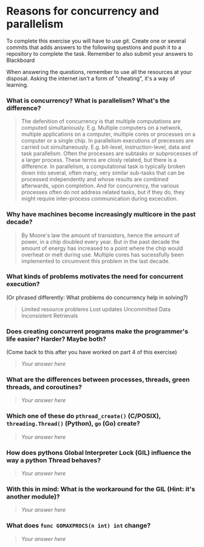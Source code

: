 # Reasons for concurrency and parallelism


To complete this exercise you will have to use git. Create one or several commits that adds answers to the following questions and push it to a repository to complete the task. Remember to also submit your answers to Blackboard

When answering the questions, remember to use all the resources at your disposal. Asking the internet isn't a form of "cheating", it's a way of learning.

 ### What is concurrency? What is parallelism? What's the difference?
 > The defenition of concurrency is that multiple computations are computed simultaniously. E.g. Multiple computers on a network, multiple applications on a computer, multiple cores or processes on a computer or a single chip.
 > In parallelism executions of precesses are carried out simultaneously. E.g. bit-level, instruction-level, data and task parallelism. Often the processes are subtasks or subprocesses of a larger process. 
 > These terms are closly related, but there is a difference. In parallelism, a computational task is typically broken down into several, often many, very similar sub-tasks that can be processed independently and whose results are combined afterwards, upon completion. 
And for concurrency, the various processes often do not address related tasks, but if they do, they might require inter-process communication during excecution.
 
 ### Why have machines become increasingly multicore in the past decade?
 > By Moore's law the amount of transistors, hence the amount of power, in a chip doubled every year. But in the past decade the amount of energy has increased to a point where the chip would overheat or melt during use. Multiple cores has sucessfully been implemented to circumvent this problem in the last decade.
 
 ### What kinds of problems motivates the need for concurrent execution?
 (Or phrased differently: What problems do concurrency help in solving?)
 > Limited resource problems
 > Lost updates
 > Uncommitted Data
 > Inconsistent Retrievals
 
 ### Does creating concurrent programs make the programmer's life easier? Harder? Maybe both?
 (Come back to this after you have worked on part 4 of this exercise)
 > *Your answer here*
 
 ### What are the differences between processes, threads, green threads, and coroutines?
 > *Your answer here*
 
 ### Which one of these do `pthread_create()` (C/POSIX), `threading.Thread()` (Python), `go` (Go) create?
 > *Your answer here*
 
 ### How does pythons Global Interpreter Lock (GIL) influence the way a python Thread behaves?
 > *Your answer here*
 
 ### With this in mind: What is the workaround for the GIL (Hint: it's another module)?
 > *Your answer here*
 
 ### What does `func GOMAXPROCS(n int) int` change? 
 > *Your answer here*
